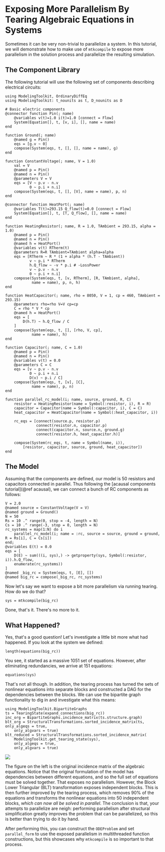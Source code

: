 # Exposing More Parallelism By Tearing Algebraic Equations in Systems

Sometimes it can be very non-trivial to parallelize a system. In this tutorial,
we will demonstrate how to make use of `mtkcompile` to expose more
parallelism in the solution process and parallelize the resulting simulation.

## The Component Library

The following tutorial will use the following set of components describing
electrical circuits:

```@example tearing
using ModelingToolkit, OrdinaryDiffEq
using ModelingToolkit: t_nounits as t, D_nounits as D

# Basic electric components
@connector function Pin(; name)
    @variables v(t)=1.0 i(t)=1.0 [connect = Flow]
    System(Equation[], t, [v, i], [], name = name)
end

function Ground(; name)
    @named g = Pin()
    eqs = [g.v ~ 0]
    compose(System(eqs, t, [], [], name = name), g)
end

function ConstantVoltage(; name, V = 1.0)
    val = V
    @named p = Pin()
    @named n = Pin()
    @parameters V = V
    eqs = [V ~ p.v - n.v
           0 ~ p.i + n.i]
    compose(System(eqs, t, [], [V], name = name), p, n)
end

@connector function HeatPort(; name)
    @variables T(t)=293.15 Q_flow(t)=0.0 [connect = Flow]
    System(Equation[], t, [T, Q_flow], [], name = name)
end

function HeatingResistor(; name, R = 1.0, TAmbient = 293.15, alpha = 1.0)
    @named p = Pin()
    @named n = Pin()
    @named h = HeatPort()
    @variables v(t) RTherm(t)
    @parameters R=R TAmbient=TAmbient alpha=alpha
    eqs = [RTherm ~ R * (1 + alpha * (h.T - TAmbient))
           v ~ p.i * RTherm
           h.Q_flow ~ -v * p.i # -LossPower
           v ~ p.v - n.v
           0 ~ p.i + n.i]
    compose(System(eqs, t, [v, RTherm], [R, TAmbient, alpha],
            name = name), p, n, h)
end

function HeatCapacitor(; name, rho = 8050, V = 1, cp = 460, TAmbient = 293.15)
    @parameters rho=rho V=V cp=cp
    C = rho * V * cp
    @named h = HeatPort()
    eqs = [
        D(h.T) ~ h.Q_flow / C
    ]
    compose(System(eqs, t, [], [rho, V, cp],
            name = name), h)
end

function Capacitor(; name, C = 1.0)
    @named p = Pin()
    @named n = Pin()
    @variables v(t) = 0.0
    @parameters C = C
    eqs = [v ~ p.v - n.v
           0 ~ p.i + n.i
           D(v) ~ p.i / C]
    compose(System(eqs, t, [v], [C],
            name = name), p, n)
end

function parallel_rc_model(i; name, source, ground, R, C)
    resistor = HeatingResistor(name = Symbol(:resistor, i), R = R)
    capacitor = Capacitor(name = Symbol(:capacitor, i), C = C)
    heat_capacitor = HeatCapacitor(name = Symbol(:heat_capacitor, i))

    rc_eqs = [connect(source.p, resistor.p)
              connect(resistor.n, capacitor.p)
              connect(capacitor.n, source.n, ground.g)
              connect(resistor.h, heat_capacitor.h)]

    compose(System(rc_eqs, t, name = Symbol(name, i)),
        [resistor, capacitor, source, ground, heat_capacitor])
end
```

## The Model

Assuming that the components are defined, our model is 50 resistors and
capacitors connected in parallel. Thus following the [acausal components tutorial](@ref acausal),
we can connect a bunch of RC components as follows:

```@example tearing
V = 2.0
@named source = ConstantVoltage(V = V)
@named ground = Ground()
N = 50
Rs = 10 .^ range(0, stop = -4, length = N)
Cs = 10 .^ range(-3, stop = 0, length = N)
rc_systems = map(1:N) do i
    parallel_rc_model(i; name = :rc, source = source, ground = ground, R = Rs[i], C = Cs[i])
end;
@variables E(t) = 0.0
eqs = [
    D(E) ~ sum(((i, sys),) -> getproperty(sys, Symbol(:resistor, i)).h.Q_flow,
    enumerate(rc_systems))
]
@named _big_rc = System(eqs, t, [E], [])
@named big_rc = compose(_big_rc, rc_systems)
```

Now let's say we want to expose a bit more parallelism via running tearing.
How do we do that?

```@example tearing
sys = mtkcompile(big_rc)
```

Done, that's it. There's no more to it.

## What Happened?

Yes, that's a good question! Let's investigate a little bit more what had happened.
If you look at the system we defined:

```@example tearing
length(equations(big_rc))
```

You see, it started as a massive 1051 set of equations. However, after eliminating
redundancies, we arrive at 151 equations:

```@example tearing
equations(sys)
```

That's not all though. In addition, the tearing process has turned the sets of
nonlinear equations into separate blocks and constructed a DAG for the dependencies
between the blocks. We can use the bipartite graph functionality to dig in and
investigate what this means:

```@example tearing
using ModelingToolkit.BipartiteGraphs
ts = TearingState(expand_connections(big_rc))
inc_org = BipartiteGraphs.incidence_matrix(ts.structure.graph)
blt_org = StructuralTransformations.sorted_incidence_matrix(ts, only_algeqs = true,
    only_algvars = true)
blt_reduced = StructuralTransformations.sorted_incidence_matrix(
    ModelingToolkit.get_tearing_state(sys),
    only_algeqs = true,
    only_algvars = true)
```

![](https://user-images.githubusercontent.com/1814174/110589027-d4ec9b00-8143-11eb-8880-651da986504d.PNG)

The figure on the left is the original incidence matrix of the algebraic equations.
Notice that the original formulation of the model has dependencies between different
equations, and so the full set of equations must be solved together. That exposes
no parallelism. However, the Block Lower Triangular (BLT) transformation exposes
independent blocks. This is then further improved by the tearing process, which
removes 90% of the equations and transforms the nonlinear equations into 50
independent blocks, *which can now all be solved in parallel*. The conclusion
is that, your attempts to parallelize are neigh: performing parallelism after
structural simplification greatly improves the problem that can be parallelized,
so this is better than trying to do it by hand.

After performing this, you can construct the `ODEProblem` and set
`parallel_form` to use the exposed parallelism in multithreaded function
constructions, but this showcases why `mtkcompile` is so important
to that process.
